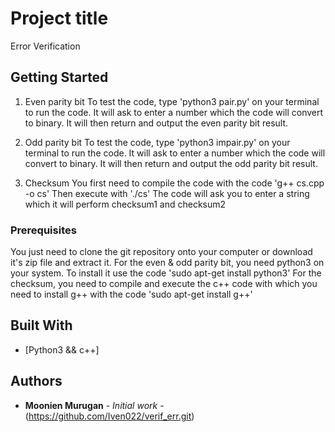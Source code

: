 # Project title

Error Verification

## Getting Started

1. Even parity bit
To test the code, type 'python3 pair.py' on your terminal to run the code.
It will ask to enter a number which the code will convert to binary.
It will then return and output the even parity bit result.

2. Odd parity bit
To test the code, type 'python3 impair.py' on your terminal to run the code.
It will ask to enter a number which the code will convert to binary.
It will then return and output the odd parity bit result.

3. Checksum
You first need to compile the code with the code 'g++ cs.cpp -o cs'
Then execute with './cs'
The code will ask you to enter a string which it will perform checksum1 and checksum2

### Prerequisites

You just need to clone the git repository onto your computer or download it's zip file and extract it.
For the even & odd parity bit, you need python3 on your system. To install it use the code 'sudo apt-get install python3'
For the checksum, you need to compile and execute the c++ code with which you need to install g++ with the code 'sudo apt-get install g++'

## Built With

* [Python3 && c++]

## Authors

* **Moonien Murugan** - *Initial work* - (https://github.com/Iven022/verif_err.git)
